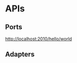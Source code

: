 
APIs
====


## Ports

[http://localhost:2010/hello/world](http://localhost:2010/hello/world)

## Adapters
